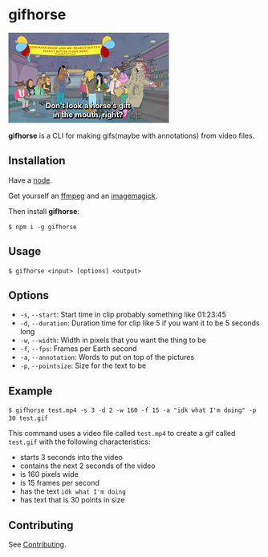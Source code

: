 # gifhorse

![](README.gif)

**gifhorse** is a CLI for making gifs(maybe with annotations) from video files.

## Installation

Have a [node](https://nodejs.org/).

Get yourself an [ffmpeg](https://www.ffmpeg.org/) and an [imagemagick](http://www.imagemagick.org/).

Then install **gifhorse**:

```
$ npm i -g gifhorse
```

## Usage

```
$ gifhorse <input> [options] <output>
```

## Options

* `-s`, `--start`: Start time in clip probably something like 01:23:45
* `-d`, `--duration`: Duration time for clip like 5 if you want it to be 5 seconds long
* `-w`, `--width`: Width in pixels that you want the thing to be
* `-f`, `--fps`: Frames per Earth second
* `-a`, `--annotation`: Words to put on top of the pictures
* `-p`, `--pointsize`: Size for the text to be

## Example

```
$ gifhorse test.mp4 -s 3 -d 2 -w 160 -f 15 -a "idk what I'm doing" -p 30 test.gif
```

This command uses a video file called `test.mp4` to create a gif called `test.gif` with the following characteristics:

- starts 3 seconds into the video
- contains the next 2 seconds of the video
- is 160 pixels wide
- is 15 frames per second
- has the text `idk what I'm doing`
- has text that is 30 points in size

## Contributing

See [Contributing](CONTRIBUTING.md).
